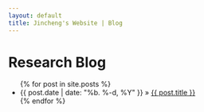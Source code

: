 ```yaml
---
layout: default
title: Jincheng's Website | Blog
---
```


# Research Blog

<div class="post">
<ul class="posts">
{% for post in site.posts %}
	<li><span>{{ post.date | date: "%b. %-d, %Y" }}</span> » <a href="{{ post.url }}.html" title="{{ post.title }}">{{ post.title }}</a></li>
{% endfor %}
</ul>
</div>

